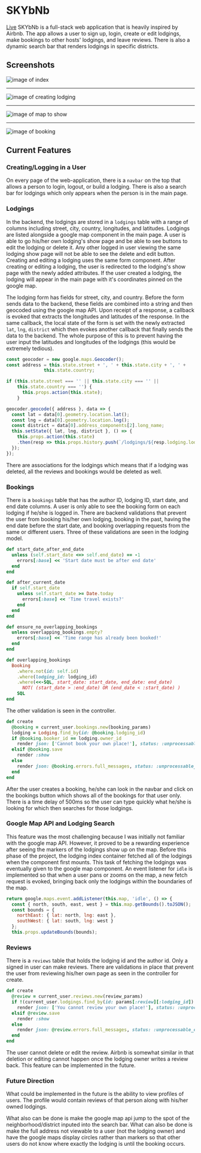 # SKYbNb
[Live](https://skybnb-fullstack.herokuapp.com/#/)
SKYbNb is a full-stack web application that is heavily inspired by Airbnb. The app allows a user to sign up, login, create or edit lodgings, make bookings to other hosts' lodgings, and leave reviews. There is also a dynamic search bar that renders lodgings in specific districts.

## Screenshots
![image of index](docs/index_page.gif)
___
![image of creating lodging](docs/creating_lodging.gif)
___
![image of map to show](docs/map_to_show.gif)
___
![image of booking](docs/booking.gif)

## Current Features
### Creating/Logging in a User
On every page of the web-application, there is a `navbar` on the top that allows a person to login, logout, or build a lodging. There is also a search bar for lodgings which only appears when the person is in the main page.

### Lodgings
In the backend, the lodgings are stored in a `lodgings` table with a range of columns including street, city, country, longitudes, and latitudes. Lodgings are listed alongside a google map component in the main page. A user is able to go his/her own lodging's show page and be able to see buttons to edit the lodging or delete it. Any other logged in user viewing the same lodging show page will not be able to see the delete and edit button. Creating and editing a lodging uses the same form component. After creating or editing a lodging, the user is redirected to the lodging's show page with the newly added attributes. If the user created a lodging, the lodging will appear in the main page with it's coordinates pinned on the google map.

The lodging form has fields for street, city, and country. Before the form sends data to the backend, these fields are combined into a string and then geocoded using the google map API. Upon receipt of a response, a callback is evoked that extracts the longitudes and latitudes of the response. In the same callback, the local state of the form is set with the newly extracted `lat`, `lng`, `district` which then evokes another callback that finally sends the data to the backend. The whole purpose of this is to prevent having the user input the latitudes and longitudes of the lodgings (this would be extremely tedious).

```javascript
const geocoder = new google.maps.Geocoder();
const address = this.state.street + ', ' + this.state.city + ', ' +
              this.state.country;

if (this.state.street === '' || this.state.city === '' ||
    this.state.country === '') {
      this.props.action(this.state);
    }

geocoder.geocode({ address }, data => {
  const lat = data[0].geometry.location.lat();
  const lng = data[0].geometry.location.lng();
  const district = data[0].address_components[2].long_name;
  this.setState({ lat, lng, district }, () => {
    this.props.action(this.state)
    .then(resp => this.props.history.push(`/lodgings/${resp.lodging.lodging_detail.id}`));
  });
});
```

There are associations for the lodgings which means that if a lodging was deleted, all the reviews and bookings would be deleted as well.


### Bookings
There is a `bookings` table that has the author ID, lodging ID, start date, and end date columns. A user is only able to see the booking form on each lodging if he/she is logged in. There are backend validations that prevent the user from booking his/her own lodging, booking in the past, having the end date before the start date, and booking overlapping requests from the same or different users. Three of these validations are seen in the lodging model.

```ruby
def start_date_after_end_date
  unless (self.start_date <=> self.end_date) == -1
    errors[:base] << 'Start date must be after end date'
  end
end

def after_current_date
  if self.start_date
    unless self.start_date >= Date.today
      errors[:base] << 'Time travel exists?'
    end
  end
end

def ensure_no_overlapping_bookings
  unless overlapping_bookings.empty?
    errors[:base] << 'Time range has already been booked!'
  end
end

def overlapping_bookings
  Booking
    .where.not(id: self.id)
    .where(lodging_id: lodging_id)
    .where(<<-SQL, start_date: start_date, end_date: end_date)
      NOT( (start_date > :end_date) OR (end_date < :start_date) )
    SQL
end
```

The other validation is seen in the controller.
```ruby
def create
  @booking = current_user.bookings.new(booking_params)
  lodging = Lodging.find_by(id: @booking.lodging_id)
  if @booking.booker_id == lodging.owner_id
    render json: ['Cannot book your own place!'], status: :unprocessable_entity
  elsif @booking.save
    render :show
  else
    render json: @booking.errors.full_messages, status: :unprocessable_entity
  end
end
```
After the user creates a booking, he/she can look in the navbar and click on the bookings button which shows all of the bookings for that user only. There is a time delay of 500ms so the user can type quickly what he/she is looking for which then searches for those lodgings.

### Google Map API and Lodging Search
This feature was the most challenging because I was initially not familiar with the google map API. However, it proved to be a rewarding experience after seeing the markers of the lodgings show up on the map. Before this phase of the project, the lodging index container fetched all of the lodgings when the component first mounts. This task of fetching the lodgings was eventually given to the google map component. An event listener for `idle` is implemented so that when a user pans or zooms on the map, a new fetch request is evoked, bringing back only the lodgings within the boundaries of the map.

```javascript
return google.maps.event.addListener(this.map, 'idle', () => {
  const { north, south, east, west } = this.map.getBounds().toJSON();
  const bounds = {
    northEast: { lat: north, lng: east },
    southWest: { lat: south, lng: west }
  };
  this.props.updateBounds(bounds);
```
### Reviews
There is a `reviews` table that holds the lodging id and the author id. Only a signed in user can make reviews. There are validations in place that prevent the user from reviewing his/her own page as seen in the controller for create.

```ruby
def create
  @review = current_user.reviews.new(review_params)
  if !(current_user.lodgings.find_by(id: params[:review][:lodging_id]) == nil)
    render json: ['You cannot review your own place!'], status: :unprocessable_entity
  elsif @review.save
    render :show
  else
    render json: @review.errors.full_messages, status: :unprocessable_entity
  end
end
```
The user cannot delete or edit the review. Airbnb is somewhat similar in that deletion or editing cannot happen once the lodging owner writes a review back. This feature can be implemented in the future.

### Future Direction
What could be implemented in the future is the ability to view profiles of users. The profile would contain reviews of that person along with his/her owned lodgings.

What also can be done is make the google map api jump to the spot of the neighborhood/district inputed into the search bar. What can also be done is make the full address not viewable to a user (not the lodging owner) and have the google maps display circles rather than markers so that other users do not know where exactly the lodging is until the booking occurs.   
